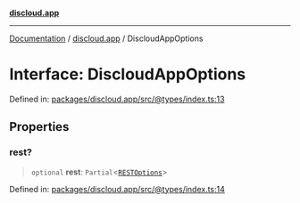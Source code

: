 [**discloud.app**](../README.md)

***

[Documentation](../../packages.md) / [discloud.app](../README.md) / DiscloudAppOptions

# Interface: DiscloudAppOptions

Defined in: [packages/discloud.app/src/@types/index.ts:13](https://github.com/discloud/discloud.app/blob/bfcb626f6315ac03eb36b36e57f162cd101e1996/packages/discloud.app/src/@types/index.ts#L13)

## Properties

### rest?

> `optional` **rest**: `Partial`\<[`RESTOptions`](RESTOptions.md)\>

Defined in: [packages/discloud.app/src/@types/index.ts:14](https://github.com/discloud/discloud.app/blob/bfcb626f6315ac03eb36b36e57f162cd101e1996/packages/discloud.app/src/@types/index.ts#L14)
